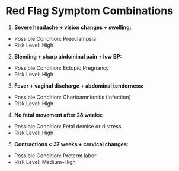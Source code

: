 #  Red Flag Symptom Combinations

1. **Severe headache + vision changes + swelling:**
- Possible Condition: Preeclampsia 
- Risk Level: High
2. **Bleeding + sharp abdominal pain + low BP:**
- Possible Condition: Ectopic Pregnancy
- Risk Level: High
3. **Fever + vaginal discharge + abdominal tenderness:**
- Possible Condition: Chorioamnionitis (Infection) 
- Risk Level: High
4. **No fetal movement after 28 weeks:**
- Possible Condition: Fetal demise or distress
- Risk Level: High
5. **Contractions < 37 weeks + cervical changes:**
- Possible Condition: Preterm labor 
- Risk Level: Medium–High
